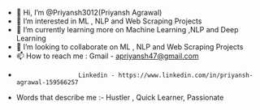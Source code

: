 - 👋 Hi, I’m @Priyansh3012(Priyansh Agrawal)
- 👀 I’m interested in ML , NLP and Web Scraping Projects
- 🌱 I’m currently learning more on Machine Learning ,NLP and Deep Learning
- 💞️ I’m looking to collaborate on ML , NLP and Web Scraping Projects
- 📫 How to reach me : Gmail - apriyansh47@gmail.com
-                      Linkedin - https://www.linkedin.com/in/priyansh-agrawal-159566257
- Words that describe me :- Hustler , Quick Learner, Passionate                     
